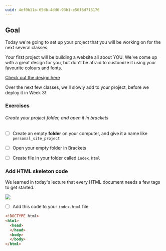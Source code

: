 ```yaml
---
uuid: 4ef0b11a-65db-4dd6-93b1-e50f6d713176
---
```


## Goal

Today we're going to set up your project that you will be working on for the next several classes.


Your first project will be building a website all about YOU. We've come up with a great
design for you, but don't be afraid to customize it using your favourite colours and fonts.

[Check out the design here](https://cl.ly/2u3D2E2f1m08)

Over the next few classes, we'll slowly add to your project, before we deploy it in Week 3!



### Exercises
###### Create your project folder, and open it in brackets

- [ ] Create an empty **folder** on your computer, and give it a name like `personal_site_project`
- [ ] Open your empty folder in Brackets
- [ ] Create file in your folder called `index.html`


### Add HTML skeleton code

We learned in today's lecture that every HTML document needs a few tags to get started.


![](https://d3vv6lp55qjaqc.cloudfront.net/items/3V18270y4312243S2h3z/Image%202017-08-26%20at%201.04.43%20PM.png?X-CloudApp-Visitor-Id=2818368&v=39584e4d)


- [ ] Add this code to your `index.html` file.

```html
<!DOCTYPE html>
<html>
  <head>
  </head>
  <body>
  </body>
</html>
```
